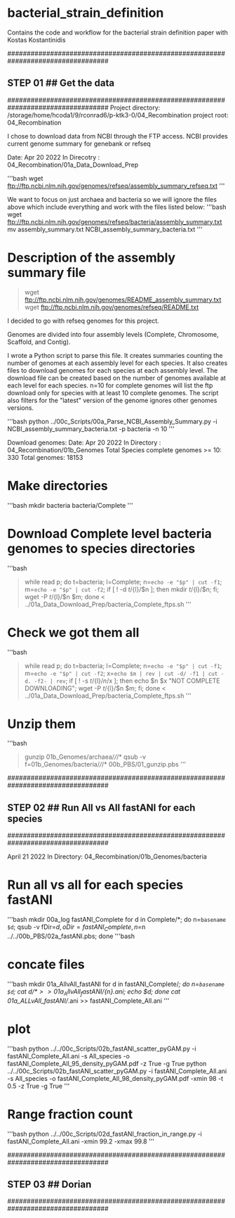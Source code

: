 # bacterial_strain_definition
Contains the code and workflow for the bacterial strain definition paper with Kostas Kostantinidis

##################################################################################
## STEP 01 ## Get the data
##################################################################################
Project directory: /storage/home/hcoda1/9/rconrad6/p-ktk3-0/04_Recombination
project root: 04_Recombination

I chose to download data from NCBI through the FTP access.
NCBI provides current genome summary for genebank or refseq

Date: Apr 20 2022
In Direcotry : 04_Recombination/01a_Data_Download_Prep

'''bash
wget ftp://ftp.ncbi.nlm.nih.gov/genomes/refseq/assembly_summary_refseq.txt
'''

We want to focus on just archaea and bacteria so we will ignore the files above which include everything
and work with the files listed below:
'''bash
wget ftp://ftp.ncbi.nlm.nih.gov/genomes/refseq/bacteria/assembly_summary.txt
mv assembly_summary.txt NCBI_assembly_summary_bacteria.txt
'''

# Description of the assembly summary file
> wget ftp://ftp.ncbi.nlm.nih.gov/genomes/README_assembly_summary.txt
> wget ftp://ftp.ncbi.nlm.nih.gov/genomes/refseq/README.txt

I decided to go with refseq genomes for this project.

Genomes are divided into four assembly levels (Complete, Chromosome, Scaffold, and Contig).

I wrote a Python script to parse this file.
It creates summaries counting the number of genomes at each assembly level for each species.
It also creates files to download genomes for each species at each assembly level.
The download file can be created based on the number of genomes available at each level for each species.
n=10 for complete genomes will list the ftp download only for species with at least 10 complete genomes.
The script also filters for the "latest" version of the genome ignores other genomes versions.

'''bash
python ../00c_Scripts/00a_Parse_NCBI_Assembly_Summary.py -i NCBI_assembly_summary_bacteria.txt -p bacteria -n 10
'''

Download genomes:
Date: Apr 20 2022
In Directory : 04_Recombination/01b_Genomes
Total Species complete genomes >= 10: 330
Total genomes: 18153

# Make directories
'''bash
mkdir bacteria bacteria/Complete
'''

# Download Complete level bacteria genomes to species directories
'''bash
> while read p; do t=bacteria; l=Complete; n=`echo -e "$p" | cut -f1`; m=`echo -e "$p" | cut -f2`; if [ ! -d ${t}/${l}/$n ]; then mkdir ${t}/${l}/$n; fi; wget -P ${t}/${l}/$n $m; done < ../01a_Data_Download_Prep/bacteria_Complete_ftps.sh
'''

# Check we got them all
'''bash
> while read p; do t=bacteria; l=Complete; n=`echo -e "$p" | cut -f1`; m=`echo -e "$p" | cut -f2`; x=`echo $m | rev | cut -d/ -f1 | cut -d. -f2- | rev`; if [ ! -s ${t}/${l}/${n}/$x ]; then echo $n $x "NOT COMPLETE DOWNLOADING"; wget -P ${t}/${l}/$n $m; fi; done < ../01a_Data_Download_Prep/bacteria_Complete_ftps.sh
'''

# Unzip them
'''bash
> gunzip 01b_Genomes/archaea/*/*/*
> qsub -v f=01b_Genomes/bacteria/*/*/* 00b_PBS/01_gunzip.pbs
'''

##################################################################################
## STEP 02 ## Run All vs All fastANI for each species
##################################################################################

April 21 2022
In Directory: 04_Recombination/01b_Genomes/bacteria

# Run all vs all for each species fastANI
'''bash
mkdir 00a_log fastANI_Complete
for d in Complete/*; do n=`basename $d`; qsub -v fDir=$d,oDir=fastANI_Complete,n=$n ../../00b_PBS/02a_fastANI.pbs; done
'''bash

# concate files
'''bash
mkdir 01a_AllvAll_fastANI
for d in fastANI_Complete/*; do n=`basename $d`; cat ${d}/* >> 01a_AllvAll_fastANI/${n}.ani; echo $d; done
cat 01a_ALLvAll_fastANI/*.ani >> fastANI_Complete_All.ani
'''

# plot
'''bash
python ../../00c_Scripts/02b_fastANI_scatter_pyGAM.py -i fastANI_Complete_All.ani -s All_species -o fastANI_Complete_All_95_density_pyGAM.pdf -z True -g True
python ../../00c_Scripts/02b_fastANI_scatter_pyGAM.py -i fastANI_Complete_All.ani -s All_species -o fastANI_Complete_All_98_density_pyGAM.pdf -xmin 98 -t 0.5 -z True -g True
'''

# Range fraction count
'''bash
python ../../00c_Scripts/02d_fastANI_fraction_in_range.py -i fastANI_Complete_All.ani -xmin 99.2 -xmax 99.8
'''

##################################################################################
## STEP 03 ## Dorian
##################################################################################
